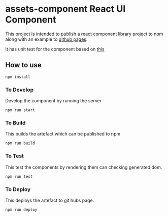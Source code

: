 # assets-component React UI Component    

This project is intended to publish a react component library project to npm along with an example to [github pages](https://github.com/bayeslife/react-asset-component/index.html). 

It has unit test for the component based on [this](https://medium.com/javascript-scene/unit-testing-react-components-aeda9a44aae2)



## How to use

```
npm install
```

### To Develop

Develop the component by running the server
```
npm run start
```

### To Build

This builds the artefact which can be published to npm
```
npm run build
```

### To Test

This test the components by rendering them can checking generated dom.
```
npm run test
```

### To Deploy
This deploys the artefact to git hubs page.
```
npm run deploy
```